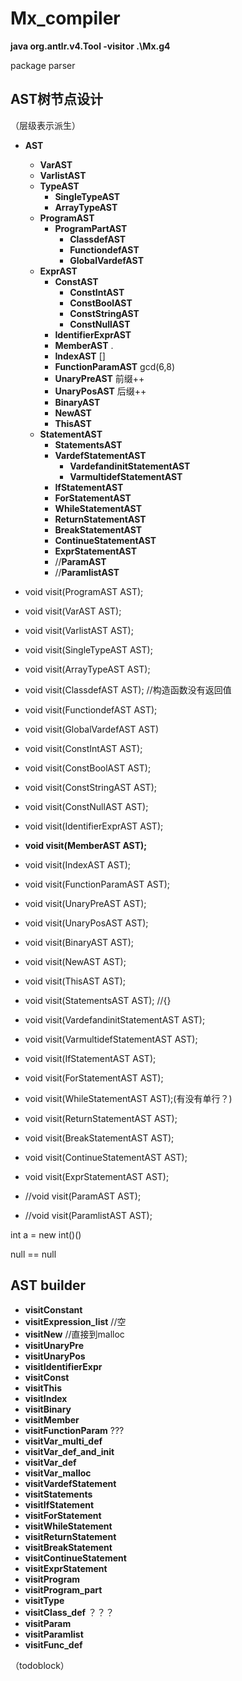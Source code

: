 # Mx_compiler
<b>java org.antlr.v4.Tool -visitor .\Mx.g4</b>

package parser



<h2>AST树节点设计</h2>

（层级表示派生）

- **AST**
  - **VarAST**
  - **VarlistAST**
  - **TypeAST**
    - **SingleTypeAST**
    - **ArrayTypeAST**
  - **ProgramAST**
    - **ProgramPartAST**
      - **ClassdefAST**
      - **FunctiondefAST**
      - **GlobalVardefAST**
  - **ExprAST**
    - **ConstAST**
      - **ConstIntAST**
      - **ConstBoolAST**
      - **ConstStringAST**
      - **ConstNullAST**
    - **IdentifierExprAST**
    - **MemberAST**      .
    - **IndexAST**      []
    - **FunctionParamAST**   gcd(6,8)
    - **UnaryPreAST**  前缀++
    - **UnaryPosAST** 后缀++
    - **BinaryAST**
    - **NewAST**
    - **ThisAST**
  - **StatementAST**
    - **StatementsAST**
    - **VardefStatementAST**
      - **VardefandinitStatementAST**
      - **VarmultidefStatementAST**
    - **IfStatementAST**
    - **ForStatementAST**
    - **WhileStatementAST**
    - **ReturnStatementAST**
    - **BreakStatementAST**
    - **ContinueStatementAST**
    - **ExprStatementAST**
    - //**ParamAST**
    - //**ParamlistAST**



- void visit(ProgramAST AST);

- void visit(VarAST AST);
  
- void visit(VarlistAST AST);
  
-   void visit(SingleTypeAST AST);
  
- void visit(ArrayTypeAST AST);

- void visit(ClassdefAST AST);  //构造函数没有返回值

- void visit(FunctiondefAST AST);

- void visit(GlobalVardefAST AST)
  

  
- void visit(ConstIntAST AST);

- void visit(ConstBoolAST AST);

- void visit(ConstStringAST AST);

- void visit(ConstNullAST AST);

- void visit(IdentifierExprAST AST);

- **void visit(MemberAST AST);**

- void visit(IndexAST AST);

- void visit(FunctionParamAST AST);

- void visit(UnaryPreAST AST);

- void visit(UnaryPosAST AST);

- void visit(BinaryAST AST); 

- void visit(NewAST AST);

- void visit(ThisAST AST);

  

- void visit(StatementsAST AST);   //{}

- void visit(VardefandinitStatementAST AST);

- void visit(VarmultidefStatementAST AST);

- void visit(IfStatementAST AST);

- void visit(ForStatementAST AST);

- void visit(WhileStatementAST AST);(有没有单行？)

- void visit(ReturnStatementAST AST);

- void visit(BreakStatementAST AST);

- void visit(ContinueStatementAST AST);

- void visit(ExprStatementAST AST);

- //void visit(ParamAST AST);

- //void visit(ParamlistAST AST);

  

int a = new int()()

null == null


<h2>AST builder</h2>

- **visitConstant**
- **visitExpression_list**    //空
- **visitNew**     //直接到malloc
- **visitUnaryPre**
- **visitUnaryPos**
- **visitIdentifierExpr**
- **visitConst** 
- **visitThis**
- **visitIndex**
- **visitBinary**
- **visitMember**
- **visitFunctionParam**   ???
- **visitVar_multi_def**
- **visitVar_def_and_init**
- **visitVar_def**
- **visitVar_malloc**
- **visitVardefStatement**
- **visitStatements**
- **visitIfStatement**
- **visitForStatement**
- **visitWhileStatement**
- **visitReturnStatement**
- **visitBreakStatement**
- **visitContinueStatement**
- **visitExprStatement**
- **visitProgram**
- **visitProgram_part**
- **visitType**
- **visitClass_def**   ？？？
- **visitParam**
- **visitParamlist**
- **visitFunc_def**

（todoblock）